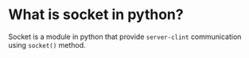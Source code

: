 # What is socket in python?

Socket is a module in python that provide `server-clint` communication using `socket()` method.
